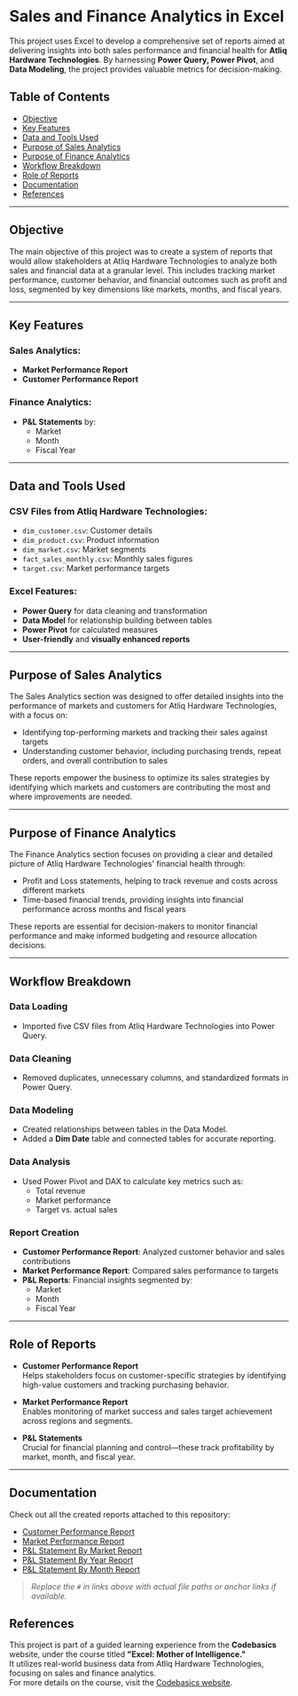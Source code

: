 # Sales and Finance Analytics in Excel

This project uses Excel to develop a comprehensive set of reports aimed at delivering insights into both sales performance and financial health for **Atliq Hardware Technologies**. By harnessing **Power Query, Power Pivot**, and **Data Modeling**, the project provides valuable metrics for decision-making.


## Table of Contents

- [Objective](#objective)
- [Key Features](#key-features)
- [Data and Tools Used](#data-and-tools-used)
- [Purpose of Sales Analytics](#purpose-of-sales-analytics)
- [Purpose of Finance Analytics](#purpose-of-finance-analytics)
- [Workflow Breakdown](#workflow-breakdown)
- [Role of Reports](#role-of-reports)
- [Documentation](#documentation)
- [References](#references)

---

## Objective

The main objective of this project was to create a system of reports that would allow stakeholders at Atliq Hardware Technologies to analyze both sales and financial data at a granular level. This includes tracking market performance, customer behavior, and financial outcomes such as profit and loss, segmented by key dimensions like markets, months, and fiscal years.

---

## Key Features

### Sales Analytics:
- **Market Performance Report**
- **Customer Performance Report**

### Finance Analytics:
- **P&L Statements** by:
  - Market  
  - Month  
  - Fiscal Year

---

## Data and Tools Used

### CSV Files from Atliq Hardware Technologies:
- `dim_customer.csv`: Customer details  
- `dim_product.csv`: Product information  
- `dim_market.csv`: Market segments  
- `fact_sales_monthly.csv`: Monthly sales figures  
- `target.csv`: Market performance targets  

### Excel Features:
- **Power Query** for data cleaning and transformation  
- **Data Model** for relationship building between tables  
- **Power Pivot** for calculated measures  
- **User-friendly** and **visually enhanced reports**

---

## Purpose of Sales Analytics

The Sales Analytics section was designed to offer detailed insights into the performance of markets and customers for Atliq Hardware Technologies, with a focus on:

- Identifying top-performing markets and tracking their sales against targets  
- Understanding customer behavior, including purchasing trends, repeat orders, and overall contribution to sales  

These reports empower the business to optimize its sales strategies by identifying which markets and customers are contributing the most and where improvements are needed.

---

## Purpose of Finance Analytics

The Finance Analytics section focuses on providing a clear and detailed picture of Atliq Hardware Technologies' financial health through:

- Profit and Loss statements, helping to track revenue and costs across different markets  
- Time-based financial trends, providing insights into financial performance across months and fiscal years  

These reports are essential for decision-makers to monitor financial performance and make informed budgeting and resource allocation decisions.

---

## Workflow Breakdown

### Data Loading
- Imported five CSV files from Atliq Hardware Technologies into Power Query.

### Data Cleaning
- Removed duplicates, unnecessary columns, and standardized formats in Power Query.

### Data Modeling
- Created relationships between tables in the Data Model.
- Added a **Dim Date** table and connected tables for accurate reporting.

### Data Analysis
- Used Power Pivot and DAX to calculate key metrics such as:
  - Total revenue  
  - Market performance  
  - Target vs. actual sales  

### Report Creation
- **Customer Performance Report**: Analyzed customer behavior and sales contributions  
- **Market Performance Report**: Compared sales performance to targets  
- **P&L Reports**: Financial insights segmented by:
  - Market  
  - Month  
  - Fiscal Year  

---

## Role of Reports

- **Customer Performance Report**  
  Helps stakeholders focus on customer-specific strategies by identifying high-value customers and tracking purchasing behavior.

- **Market Performance Report**  
  Enables monitoring of market success and sales target achievement across regions and segments.

- **P&L Statements**  
  Crucial for financial planning and control—these track profitability by market, month, and fiscal year.

---

## Documentation

Check out all the created reports attached to this repository:

- [Customer Performance Report](#file:///C:/Users/gayat/Downloads/P%20&%20L%20Statement%20by%20Markets-1.pdf)
- [Market Performance Report](#)
- [P&L Statement By Market Report](#)
- [P&L Statement By Year Report](#)
- [P&L Statement By Month Report](#)

> _Replace the `#` in links above with actual file paths or anchor links if available._

## References

This project is part of a guided learning experience from the **Codebasics** website, under the course titled **"Excel: Mother of Intelligence."**  
It utilizes real-world business data from Atliq Hardware Technologies, focusing on sales and finance analytics.  
For more details on the course, visit the [Codebasics website](https://www.codebasics.io/).

